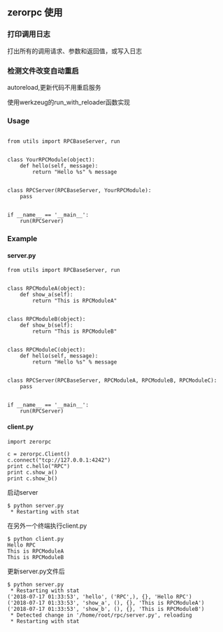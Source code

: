 
## zerorpc 使用

### 打印调用日志

打出所有的调用请求、参数和返回值，或写入日志

### 检测文件改变自动重启

autoreload,更新代码不用重启服务

使用werkzeug的run_with_reloader函数实现

### Usage
```

from utils import RPCBaseServer, run


class YourRPCModule(object):
    def hello(self, message):
        return "Hello %s" % message


class RPCServer(RPCBaseServer, YourRPCModule):
    pass


if __name__ == '__main__':
    run(RPCServer)

```


### Example

#### server.py

```
from utils import RPCBaseServer, run


class RPCModuleA(object):
    def show_a(self):
        return "This is RPCModuleA"


class RPCModuleB(object):
    def show_b(self):
        return "This is RPCModuleB"


class RPCModuleC(object):
    def hello(self, message):
        return "Hello %s" % message


class RPCServer(RPCBaseServer, RPCModuleA, RPCModuleB, RPCModuleC):
    pass


if __name__ == '__main__':
    run(RPCServer)

```

#### client.py

```
import zerorpc

c = zerorpc.Client()
c.connect("tcp://127.0.0.1:4242")
print c.hello("RPC")
print c.show_a()
print c.show_b()
```


启动server
```
$ python server.py 
 * Restarting with stat
```

在另外一个终端执行client.py
```
$ python client.py
Hello RPC
This is RPCModuleA
This is RPCModuleB
```

更新server.py文件后

```
$ python server.py 
 * Restarting with stat
('2018-07-17 01:33:53', 'hello', ('RPC',), {}, 'Hello RPC')
('2018-07-17 01:33:53', 'show_a', (), {}, 'This is RPCModuleA')
('2018-07-17 01:33:53', 'show_b', (), {}, 'This is RPCModuleB')
 * Detected change in '/home/root/rpc/server.py', reloading
 * Restarting with stat

```

